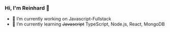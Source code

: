 ### Hi, I'm Reinhard 👋

- 🔭 I’m currently working on Javascript-Fullstack
- 🌱 I’m currently learning ~~Javascript~~ TypeScript, Node.js, React, MongoDB
